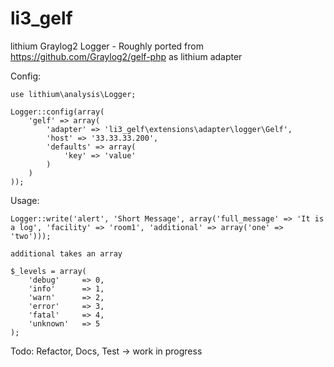 # li3_gelf
lithium Graylog2 Logger - Roughly ported from https://github.com/Graylog2/gelf-php as lithium adapter

Config:

```
use lithium\analysis\Logger;

Logger::config(array(
    'gelf' => array(
    	'adapter' => 'li3_gelf\extensions\adapter\logger\Gelf',     	
    	'host' => '33.33.33.200',   
    	'defaults' => array(
    		'key' => 'value'    		
    	)
    )
));
```

Usage:
```
Logger::write('alert', 'Short Message', array('full_message' => 'It is a log', 'facility' => 'room1', 'additional' => array('one' => 'two'))); 

additional takes an array

$_levels = array(
	'debug' 	=> 0,
	'info'  	=> 1,
	'warn'  	=> 2,
	'error' 	=> 3,
	'fatal' 	=> 4,
	'unknown' 	=> 5
);
```

Todo: Refactor, Docs, Test -> work in progress

